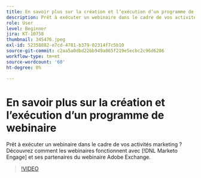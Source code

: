 ```yaml
---
title: En savoir plus sur la création et l’exécution d’un programme de webinaire
description: Prêt à exécuter un webinaire dans le cadre de vos activités marketing ? Découvrez comment les webinaires fonctionnent avec [!DNL Marketo Engage] et ses partenaires du webinaire Adobe Exchange.
role: User
level: Beginner
jira: KT-10758
thumbnail: 345476.jpeg
exl-id: 52358882-e7cd-4781-b379-02314f7c5b10
source-git-commit: c2aa5a0dbd22bb949a865f219e5ecbc2c96d6286
workflow-type: tm+mt
source-wordcount: '60'
ht-degree: 0%

---
```


# En savoir plus sur la création et l’exécution d’un programme de webinaire

Prêt à exécuter un webinaire dans le cadre de vos activités marketing ? Découvrez comment les webinaires fonctionnent avec [!DNL Marketo Engage] et ses partenaires du webinaire Adobe Exchange.

>[!VIDEO](https://video.tv.adobe.com/v/345476/?quality=12&learn=on)

